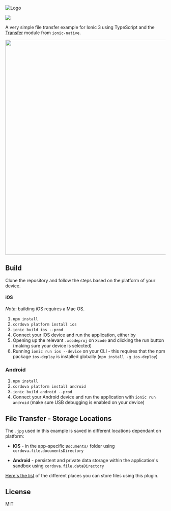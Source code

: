 ![Logo](http://dsgriffin.github.io/images/logos/ionic-file-transfer-example.png)

![](https://img.shields.io/badge/ionic-3.0.0-green.svg)

A very simple file transfer example for Ionic 3 using TypeScript and the [Transfer](http://ionicframework.com/docs/native/transfer/) module from `ionic-native`.

<img src="http://dsgriffin.github.io/images/ionic-2-file-transfer-example/results.png" width="675">

## Build

Clone the repository and follow the steps based on the platform of your device.

#### iOS

*Note*: building iOS requires a Mac OS.

1. `npm install`
2. `cordova platform install ios`
3. `ionic build ios --prod`
4. Connect your iOS device and run the application, either by
  1. Opening up the relevant `.xcodeproj` on `Xcode` and clicking the run button (making sure your device is selected)
  2. Running `ionic run ios --device` on your CLI - this requires that the npm package `ios-deploy` is installed globally (`npm install -g ios-deploy`)

### Android 

1. `npm install`
2. `cordova platform install android`
3. `ionic build android --prod`
4. Connect your Android device and run the application with `ionic run android` (make sure USB debugging is enabled on your device)

## File Transfer - Storage Locations

The `.jpg` used in this example is saved in different locations dependant on platform:

* **iOS** - in the app-specific `Documents/` folder using `cordova.file.documentsDirectory`

* **Android** - persistent and private data storage within the application's sandbox using `cordova.file.dataDirectory`

[Here's the list](https://github.com/apache/cordova-plugin-file#where-to-store-files) of the different places you can store files using this plugin.

## License

MIT
